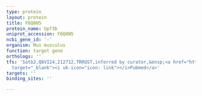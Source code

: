 ```yaml
---
type: protein
layout: protein
title: F6Q8N5
protein_name: Upf3b
uniprot_accession: F6Q8N5
ncbi_gene_id: '-'
organism: Mus musculus
function: target gene
orthologs: ''
tfs: 'Satb2,Q8VI24,212712,TRRUST,inferred by curator,&ensp;<a href="https://www.ncbi.nlm.nih.gov/pubmed/?term=29087512%5Buid%5D+OR+23925499%5Buid%5D"
  target="_blank"><i uk-icon="icon: link"></i>Pubmed</a>'
targets: ''
binding_sites: ''

---
```

